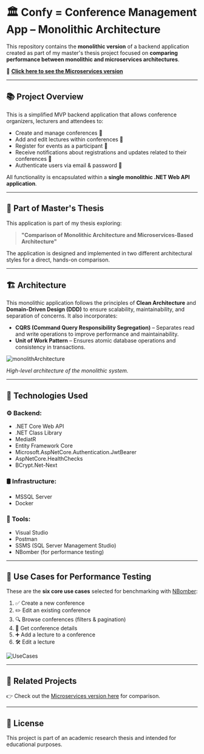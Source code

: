 # 🏛️ Confy = Conference Management App – Monolithic Architecture

This repository contains the **monolithic version** of a backend application created as part of my master's thesis project focused on **comparing performance between monolithic and microservices architectures**.

📌 **[Click here to see the Microservices version](https://github.com/MichalZdanuk/ConfyMicroservices)**

---

## 📚 Project Overview

This is a simplified MVP backend application that allows conference organizers, lecturers and attendees to:

- Create and manage conferences 📝  
- Add and edit lectures within conferences 🎤  
- Register for events as a participant 🙋
- Receive notifications about registrations and updates related to their conferences 📣
- Authenticate users via email & password 🔐

All functionality is encapsulated within a **single monolithic .NET Web API application**.

---

## 🧠 Part of Master's Thesis

This application is part of my thesis exploring:

> **"Comparison of Monolithic Architecture and Microservices-Based Architecture"**

The application is designed and implemented in two different architectural styles for a direct, hands-on comparison.

---

## 🏗️ Architecture  

This monolithic application follows the principles of **Clean Architecture** and **Domain-Driven Design (DDD)** to ensure scalability, maintainability, and separation of concerns. It also incorporates:  

- **CQRS (Command Query Responsibility Segregation)** – Separates read and write operations to improve performance and maintainability.  
- **Unit of Work Pattern** – Ensures atomic database operations and consistency in transactions. 

![monolithArchitecture](https://github.com/user-attachments/assets/068d01fc-889f-4a14-9612-52611de10938)

*High-level architecture of the monolithic system.* 

---

## 🔧 Technologies Used

### ⚙️ Backend:
- .NET Core Web API
- .NET Class Library
- MediatR
- Entity Framework Core
- Microsoft.AspNetCore.Authentication.JwtBearer
- AspNetCore.HealthChecks
- BCrypt.Net-Next

### 🛢️ Infrastructure:
- MSSQL Server
- Docker

### 🧪 Tools:
- Visual Studio
- Postman
- SSMS (SQL Server Management Studio)
- NBomber (for performance testing)

---

## 🧪 Use Cases for Performance Testing

These are the **six core use cases** selected for benchmarking with [NBomber](https://nbomber.com/):

1. ✅ Create a new conference  
2. ✏️ Edit an existing conference  
3. 🔍 Browse conferences (filters & pagination)  
4. 📄 Get conference details  
5. ➕ Add a lecture to a conference  
6. 🛠️ Edit a lecture

![UseCases](https://github.com/user-attachments/assets/87e04e46-9f95-477b-a9ad-9b20c13301e7)

---

## 🔗 Related Projects

👉 Check out the [Microservices version here](https://github.com/MichalZdanuk/ConfyMicroservices) for comparison.

---

## 📄 License

This project is part of an academic research thesis and intended for educational purposes.
